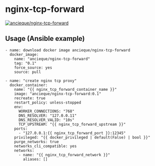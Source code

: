 # nginx-tcp-forward

[![ancieque/nginx-tcp-forward](https://img.shields.io/docker/pulls/ancieque/nginx-tcp-forward)](https://hub.docker.com/r/ancieque/nginx-tcp-forward)

## Usage (Ansible example)

```
- name: download docker image ancieque/nginx-tcp-forward
  docker_image:
    name: "ancieque/nginx-tcp-forward"
    tag: "0.1"
    force_source: yes
    source: pull

- name: "create nginx tcp proxy"
  docker_container:
    name: "{{ nginx_tcp_forward_container_name }}"
    image: "ancieque/nginx-tcp-forward:0.1"
    recreate: true
    restart_policy: unless-stopped
    env:
      WORKER_CONNECTIONS: "768"
      DNS_RESOLVER: "127.0.0.11"
      DNS_RESOLVER_VALID: "10s"
      TCP_UPSTREAM: "{{ nginx_tcp_forward_upstream }}"
    ports:
      - "127.0.0.1:{{ nginx_tcp_forward_port }}:12345"
    privileged: "{{ docker_privileged | default(False) | bool }}"
    purge_networks: true
    networks_cli_compatible: yes
    networks:
      - name: "{{ nginx_tcp_forward_network }}"
        aliases: []
```